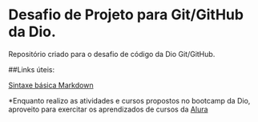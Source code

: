 # Desafio de Projeto para Git/GitHub da Dio.
Repositório criado para o desafio de código da Dio Git/GitHub.

##Links úteis:

[Sintaxe básica Markdown](https://www.markdownguide.org/basic-syntax/)

*Enquanto realizo as atividades e cursos propostos no bootcamp da Dio, aproveito para exercitar os aprendizados de cursos da [Alura](https://www.alura.com.br)

